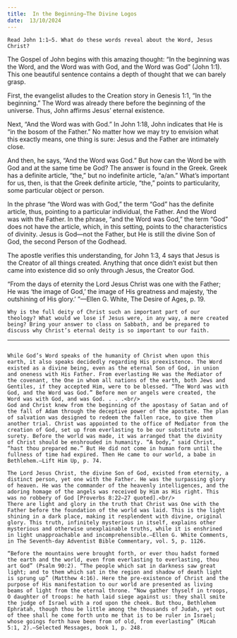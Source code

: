```yaml
---
title:  In the Beginning—The Divine Logos
date:  13/10/2024
---
```


`Read John 1:1–5. What do these words reveal about the Word, Jesus Christ?`

The Gospel of John begins with this amazing thought: “In the beginning was the Word, and the Word was with God, and the Word was God” (John 1:1). This one beautiful sentence contains a depth of thought that we can barely grasp.

First, the evangelist alludes to the Creation story in Genesis 1:1, “In the beginning.” The Word was already there before the beginning of the universe. Thus, John affirms Jesus’ eternal existence.

Next, “And the Word was with God.” In John 1:18, John indicates that He is “in the bosom of the Father.” No matter how we may try to envision what this exactly means, one thing is sure: Jesus and the Father are intimately close.

And then, he says, “And the Word was God.” But how can the Word be with God and at the same time be God? The answer is found in the Greek. Greek has a definite article, “the,” but no indefinite article, “a/an.” What’s important for us, then, is that the Greek definite article, “the,” points to particularity, some particular object or person.

In the phrase “the Word was with God,” the term “God” has the definite article, thus, pointing to a particular individual, the Father. And the Word was with the Father. In the phrase, “and the Word was God,” the term “God” does not have the article, which, in this setting, points to the characteristics of divinity. Jesus is God—not the Father, but He is still the divine Son of God, the second Person of the Godhead.

The apostle verifies this understanding, for John 1:3, 4 says that Jesus is the Creator of all things created. Anything that once didn’t exist but then came into existence did so only through Jesus, the Creator God.

“From the days of eternity the Lord Jesus Christ was one with the Father; He was ‘the image of God,’ the image of His greatness and majesty, ‘the outshining of His glory.’ ”—Ellen G. White, The Desire of Ages, p. 19.

`Why is the full deity of Christ such an important part of our theology? What would we lose if Jesus were, in any way, a mere created being? Bring your answer to class on Sabbath, and be prepared to discuss why Christ’s eternal deity is so important to our faith.`

---

```=Additional Reading: Selected Quotes from Ellen G. White

While God’s Word speaks of the humanity of Christ when upon this earth, it also speaks decidedly regarding His preexistence. The Word existed as a divine being, even as the eternal Son of God, in union and oneness with His Father. From everlasting He was the Mediator of the covenant, the One in whom all nations of the earth, both Jews and Gentiles, if they accepted Him, were to be blessed. “The Word was with God, and the Word was God.” Before men or angels were created, the Word was with God, and was God. . . .<br/>
God and Christ knew from the beginning of the apostasy of Satan and of the fall of Adam through the deceptive power of the apostate. The plan of salvation was designed to redeem the fallen race, to give them another trial. Christ was appointed to the office of Mediator from the creation of God, set up from everlasting to be our substitute and surety. Before the world was made, it was arranged that the divinity of Christ should be enshrouded in humanity. “A body,” said Christ, “hast thou prepared me.” But He did not come in human form until the fullness of time had expired. Then He came to our world, a babe in Bethlehem.—Lift Him Up, p. 74.

The Lord Jesus Christ, the divine Son of God, existed from eternity, a distinct person, yet one with the Father. He was the surpassing glory of heaven. He was the commander of the heavenly intelligences, and the adoring homage of the angels was received by Him as His right. This was no robbery of God [Proverbs 8:22–27 quoted].<br/>
There are light and glory in the truth that Christ was One with the Father before the foundation of the world was laid. This is the light shining in a dark place, making it resplendent with divine, original glory. This truth, infinitely mysterious in itself, explains other mysterious and otherwise unexplainable truths, while it is enshrined in light unapproachable and incomprehensible.—Ellen G. White Comments, in The Seventh-day Adventist Bible Commentary, vol. 5, p. 1126.

“Before the mountains were brought forth, or ever thou hadst formed the earth and the world, even from everlasting to everlasting, thou art God” (Psalm 90:2). “The people which sat in darkness saw great light; and to them which sat in the region and shadow of death light is sprung up” (Matthew 4:16). Here the pre-existence of Christ and the purpose of His manifestation to our world are presented as living beams of light from the eternal throne. “Now gather thyself in troops, O daughter of troops: he hath laid siege against us: they shall smite the judge of Israel with a rod upon the cheek. But thou, Bethlehem Ephratah, though thou be little among the thousands of Judah, yet out of thee shall he come forth unto me that is to be ruler in Israel; whose goings forth have been from of old, from everlasting” (Micah 5:1, 2).—Selected Messages, book 1, p. 248.
```